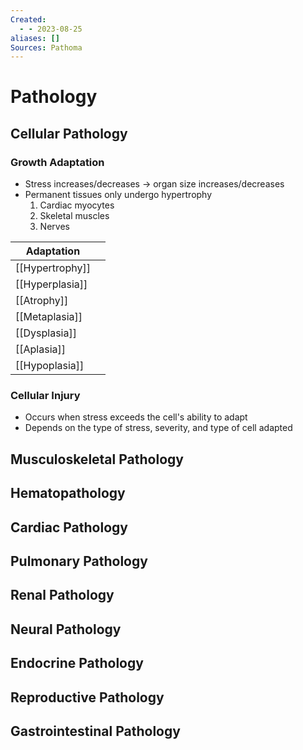 ```yaml
---
Created:
  - - 2023-08-25
aliases: []
Sources: Pathoma
---
```

# Pathology
## Cellular Pathology
### Growth Adaptation
- Stress increases/decreases → organ size increases/decreases
- Permanent tissues only undergo hypertrophy
  1. Cardiac myocytes
  2. Skeletal muscles
  3. Nerves

| Adaptation      |     |
| --------------- | --- |
| [[Hypertrophy]] |     |
| [[Hyperplasia]] |     |
| [[Atrophy]]     |     |
| [[Metaplasia]]  |     |
| [[Dysplasia]]   |     |
| [[Aplasia]]     |     |
| [[Hypoplasia]]  |     |


### Cellular Injury
- Occurs when stress exceeds the cell's ability to adapt
- Depends on the type of stress, severity, and type of cell adapted

## Musculoskeletal Pathology
## Hematopathology
## Cardiac Pathology
## Pulmonary Pathology
## Renal Pathology
## Neural Pathology
## Endocrine Pathology
## Reproductive Pathology
## Gastrointestinal Pathology
